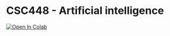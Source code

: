 # CSC448 - Artificial intelligence
[![Open In Colab](https://colab.research.google.com/assets/colab-badge.svg)](https://colab.research.google.com/github/MuradAle/CSC448/blob/main/MachineLearning.ipynb)
